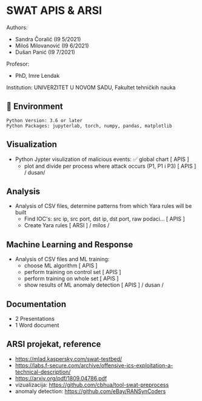 # SWAT APIS & ARSI
Authors:
* Sandra Čoralić (I9 5/2021)
* Miloš Milovanović (I9 6/2021)
* Dušan Panić (I9 7/2021)

Profesor:
* PhD, Imre Lendak

Institution:
UNIVERZITET U NOVOM SADU, Fakultet tehničkih nauka

## 🔧 Environment 

``` 
Python Version: 3.6 or later
Python Packages: jupyterlab, torch, numpy, pandas, matplotlib
```

## Visualization
* Python Jypter visulization of malicious events:
    ✅ global chart [ APIS ] 
    * plot and divide per process where attack occurs (P1, P1 i P3) [ APIS ]
    / dusan/

## Analysis
* Analysis of CSV files, determine patterns from which Yara rules will be built 
    * Find IOC's: src ip, src port, dst ip, dst port, raw podaci... [ APIS ]
    * Create Yara rules [ ARSI ]
    / milos /

## Machine Learning and Response
* Analysis of CSV files and ML training:
    * choose ML algorithm [ APIS ]
    * perform training on control set [ APIS ]
    * perform training on whole set [ APIS ]
    * show results of ML anomaly detection [ APIS ]
    / dusan /

## Documentation
* 2 Presentations
* 1 Word document
    
## ARSI projekat, reference
 * https://mlad.kaspersky.com/swat-testbed/
 * https://labs.f-secure.com/archive/offensive-ics-exploitation-a-technical-description/
 * https://arxiv.org/pdf/1809.04786.pdf
 * vizualizacija: https://github.com/cbhua/tool-swat-preprocess
 * anomaly detection: https://github.com/eBay/RANSynCoders


